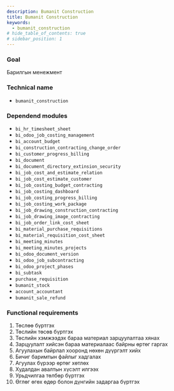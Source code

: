 ```yaml
---
description: Bumanit Construction
title: Bumanit Construction
keywords:
  - bumanit_construction
# hide_table_of_contents: true
# sidebar_position: 1
---
```


### Goal

Барилгын менежмент

### Technical name

- `bumanit_construction`

### Dependend modules

- `bi_hr_timesheet_sheet`
- `bi_odoo_job_costing_management`
- `bi_account_budget`
- `bi_construction_contracting_change_order`
- `bi_customer_progress_billing`
- `bi_document`
- `bi_document_directory_extinsion_security`
- `bi_job_cost_and_estimate_relation`
- `bi_job_cost_estimate_customer`
- `bi_job_costing_budget_contracting`
- `bi_job_costing_dashboard`
- `bi_job_costing_progress_billing`
- `bi_job_costing_work_package`
- `bi_job_drawing_construction_contracting`
- `bi_job_drawing_image_contracting`
- `bi_job_order_link_cost_sheet`
- `bi_material_purchase_requisitions`
- `bi_material_requisition_cost_sheet`
- `bi_meeting_minutes`
- `bi_meeting_minutes_projects`
- `bi_odoo_document_version`
- `bi_odoo_job_subcontracting`
- `bi_odoo_project_phases`
- `bi_subtask`
- `purchase_requisition`
- `bumanit_stock`
- `account_accountant`
- `bumanit_sale_refund`

### Functional requirements

1. Төслөө бүртгэх 
2. Төслийн төсөв бүртгэх
3. Төслийн хэмжээдэх бараа материал зарцуулалтаа хянах
4. Зарцуулалт хийсэн бараа материалаас байрны өртөг гаргах
5. Агуулахын байрлал хооронд нөхөн дүүргэлт хийх
6. Бичиг баримтын файлыг хадгалах 
7. Агуулах бүрээр өртөг хөтлөх
8. Худалдан авалтын хүсэлт илгээх
9. Урьдчилгаа төлбөр бүртгэх
10. Өглөг өгөх өдөр болон дүнгийн задаргаа бүртгэх